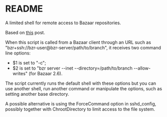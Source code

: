 README
======

A limited shell for remote access to Bazaar repositories.

Based on [this](http://stackoverflow.com/a/12993743) post.

When this script is called from a Bazaar client through an URL such as "bzr+ssh://bzr-user@bzr-server/path/to/branch", it receives two command line options:

* $1 is set to "-c";
* $2 is set to "bzr server --inet --directory=/path/to/branch --allow-writes" (for Bazaar 2.6).

The script currently runs the default shell with these options but you can use another shell, run another command or manipulate the options, such as setting another base directory.

A possible alternative is using the ForceCommand option in sshd_config, possibly together with ChrootDirectory to limit access to the file system.

